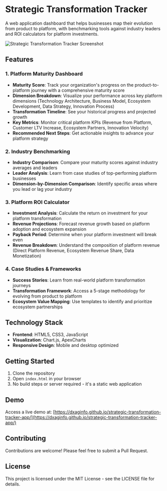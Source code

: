 # Strategic Transformation Tracker

A web application dashboard that helps businesses map their evolution from product to platform, with benchmarking tools against industry leaders and ROI calculators for platform investments.

![Strategic Transformation Tracker Screenshot](https://i.ibb.co/1vFfLYW/strategic-transformation-tracker.png)

## Features

### 1. Platform Maturity Dashboard

- **Maturity Score**: Track your organization's progress on the product-to-platform journey with a comprehensive maturity score
- **Dimension Breakdown**: Visualize your performance across key platform dimensions (Technology Architecture, Business Model, Ecosystem Development, Data Strategy, Innovation Process)
- **Transformation Timeline**: See your historical progress and projected growth
- **Key Metrics**: Monitor critical platform KPIs (Revenue from Platform, Customer LTV Increase, Ecosystem Partners, Innovation Velocity)
- **Recommended Next Steps**: Get actionable insights to advance your platform strategy

### 2. Industry Benchmarking

- **Industry Comparison**: Compare your maturity scores against industry averages and leaders
- **Leader Analysis**: Learn from case studies of top-performing platform businesses
- **Dimension-by-Dimension Comparison**: Identify specific areas where you lead or lag your industry

### 3. Platform ROI Calculator

- **Investment Analysis**: Calculate the return on investment for your platform transformation
- **Revenue Projections**: Forecast revenue growth based on platform adoption and ecosystem expansion
- **Payback Period**: Determine when your platform investment will break even
- **Revenue Breakdown**: Understand the composition of platform revenue (Direct Platform Revenue, Ecosystem Revenue Share, Data Monetization)

### 4. Case Studies & Frameworks

- **Success Stories**: Learn from real-world platform transformation journeys
- **Transformation Framework**: Access a 5-stage methodology for evolving from product to platform
- **Ecosystem Value Mapping**: Use templates to identify and prioritize ecosystem partnerships

## Technology Stack

- **Frontend**: HTML5, CSS3, JavaScript
- **Visualization**: Chart.js, ApexCharts
- **Responsive Design**: Mobile and desktop optimized

## Getting Started

1. Clone the repository
2. Open `index.html` in your browser
3. No build steps or server required - it's a static web application

## Demo

Access a live demo at: [https://dxaginfo.github.io/strategic-transformation-tracker-app/](https://dxaginfo.github.io/strategic-transformation-tracker-app/)

## Contributing

Contributions are welcome! Please feel free to submit a Pull Request.

## License

This project is licensed under the MIT License - see the LICENSE file for details.